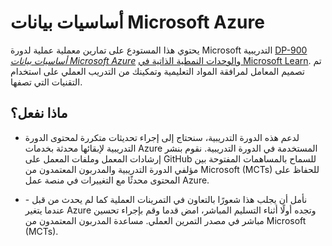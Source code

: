 # أساسيات بيانات Microsoft Azure

يحتوي هذا المستودع على تمارين معملية عملية لدورة Microsoft التدريبية [DP-900 *أساسيات بيانات Microsoft Azure*](https://docs.microsoft.com/en-us/learn/certifications/courses/dp-900t00) و[الوحدات النمطية الذاتية في Microsoft Learn](https://docs.microsoft.com/en-us/users/23110622/collections/0kjyh8rn5gdrjj/). تم تصميم المعامل لمرافقة المواد التعليمية وتمكينك من التدريب العملي على استخدام التقنيات التي تصفها. 

## ماذا نفعل؟

- لدعم هذه الدورة التدريبية، سنحتاج إلى إجراء تحديثات متكررة لمحتوى الدورة التدريبية لإبقائها محدثة بخدمات Azure المستخدمة في الدورة التدريبية.  نقوم بنشر إرشادات المعمل وملفات المعمل على GitHub للسماح بالمساهمات المفتوحة بين مؤلفي الدورة التدريبية والمدربون المعتمدون من Microsoft (MCTs) للحفاظ على المحتوى محدثًا مع التغييرات في منصة عمل Azure.

- نأمل أن يجلب هذا شعورًا بالتعاون في التمرينات العملية كما لم يحدث من قبل - عندما يتغير Azure وتجده أولًا أثناء التسليم المباشر، امض قدما وقم بإجراء تحسين مباشر في مصدر التمرين العملي.  مساعدة المدربون المعتمدون من Microsoft (MCTs).

